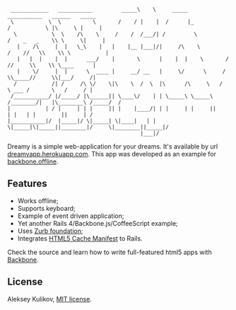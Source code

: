```
 ____________   ___________         _____\    \     _____                ___________   ______   _____
 \           \  \          \       /    / |    |  /      |_             /           \ |\     \ |     |
  \           \  \    /\    \     /    /  /___/| /         \           /    _   _    \\ \     \|     |
   |    /\     |  |   \_\    |   |    |__ |___|/|     /\    \         /    //   \\    \\ \           |
   |   |  |    |  |      ___/    |       \      |    |  |    \       /    //     \\    \\ \____      |
   |    \/     |  |      \  ____ |     __/ __   |     \/      \     /     \\_____//     \\|___/     /|
  /           /| /     /\ \/    \|\    \  /  \  |\      /\     \   /       \ ___ /       \   /     / |
 /___________/ |/_____/ |\______|| \____\/    | | \_____\ \_____\ /________/|   |\________\ /_____/  /
|           | / |     | | |     || |    |____/| | |     | |     ||        | |   | |        ||     | /
|___________|/  |_____|/ \|_____| \|____|   | |  \|_____|\|_____||________|/     \|________||_____|/
                                          |___|/
```

  Dreamy is a simple web-application for your dreams. It's available by url [dreamyapp.herokuapp.com](http://dreamyapp.herokuapp.com/). This app was developed as an example for [backbone.offline](https://github.com/Ask11/backbone.offline).

## Features

  * Works offline;
  * Supports keyboard;
  * Example of event driven application;
  * Yet another Rails 4/Backbone.js/CoffeeScript example;
  * Uses [Zurb foundation](http://foundation.zurb.com/docs/index.php);
  * Integrates [HTML5 Cache Manifest](http://www.whatwg.org/specs/web-apps/current-work/multipage/offline.html) to Rails.

  Check the source and learn how to write full-featured html5 apps with [Backbone](http://documentcloud.github.com/backbone/).

## License

  Aleksey Kulikov, [MIT license](http://ask11.mit-license.org/).
